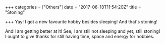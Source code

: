 +++
categories = ["Others"]
date = "2017-06-18T11:54:20Z"
title = "Stoning"

+++
Yay! I got a new favourite hobby besides sleeping! And that's stoning!

And I am getting better at it! See, I am still not sleeping and yet, still stoning! I ought to give thanks for still having time, space and energy for hobbies.